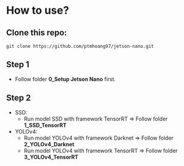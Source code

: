 # How to use?

## Clone this repo:
```
git clone https://github.com/ptmhoang97/jetson-nano.git
```

## Step 1
- Follow folder **0_Setup Jetson Nano** first.

## Step 2
- SSD:
  - Run model SSD with framework TensorRT => Follow folder **1_SSD_TensorRT**
- YOLOv4:
  - Run model YOLOv4 with framework Darknet => Follow folder **2_YOLOv4_Darknet**
  - Run model YOLOv4 with framework TensorRT => Follow folder **3_YOLOv4_TensorRT**
